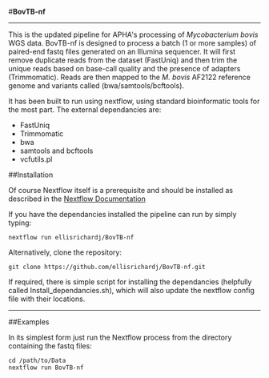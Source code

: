 #**BovTB-nf**

------------

This is the updated pipeline for APHA's processing of *Mycobacterium bovis* WGS data. BovTB-nf is designed to process a batch (1 or more samples) of paired-end fastq files generated on an Illumina sequencer. It will first remove duplicate reads from the dataset (FastUniq) and then trim the unique reads based on base-call quality and the presence of adapters (Trimmomatic). Reads are then mapped to the *M. bovis* AF2122 reference genome and variants called (bwa/samtools/bcftools).

It has been built to run using nextflow, using standard bioinformatic tools for the most part. The external dependancies are:
-	FastUniq
-	Trimmomatic
-	bwa
-	samtools and bcftools
-	vcfutils.pl

##Installation

Of course Nextflow itself is a prerequisite and should be installed as described in the [Nextflow Documentation](https://www.nextflow.io/docs/latest/getstarted.html)

If you have the dependancies installed the pipeline can run by simply typing: 

	nextflow run ellisrichardj/BovTB-nf

Alternatively, clone the repository:

	git clone https://github.com/ellisrichardj/BovTB-nf.git

If required, there is simple script for installing the dependancies (helpfully called Install_dependancies.sh), which will also update the nextflow config file with their locations.

-------------

##Examples

In its simplest form just run the Nextflow process from the directory containing the fastq files:

	cd /path/to/Data
	nextflow run BovTB-nf





